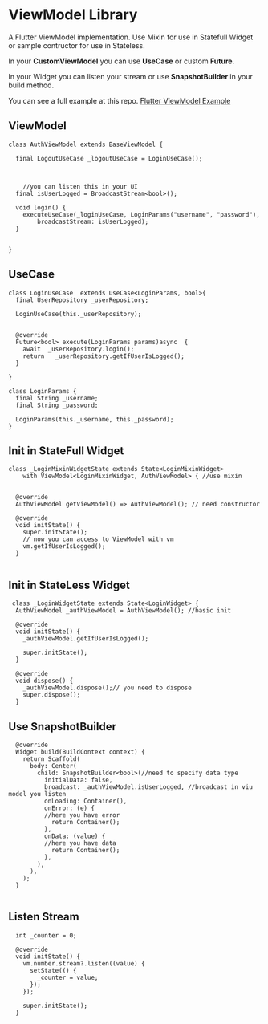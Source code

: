 # ViewModel Library


A Flutter ViewModel implementation. Use Mixin for use in Statefull Widget or sample contructor for use in Stateless.

In your **CustomViewModel** you can use **UseCase** or custom **Future**.

In your Widget you can listen your stream or use **SnapshotBuilder** in your build method.

You can see a full example at this repo.
[Flutter ViewModel Example](https://github.com/beppenmk/flutter_viewmodel_example)  


## ViewModel
```
class AuthViewModel extends BaseViewModel {
   
  final LogoutUseCase _logoutUseCase = LoginUseCase();
     
   

	//you can listen this in your UI 
  final isUserLogged = BroadcastStream<bool>();

  void login() {
    executeUseCase(_loginUseCase, LoginParams("username", "password"),
        broadcastStream: isUserLogged);
  }

 
}
```
## UseCase
```
class LoginUseCase  extends UseCase<LoginParams, bool>{
  final UserRepository _userRepository;

  LoginUseCase(this._userRepository);


  @override
  Future<bool> execute(LoginParams params)async  {
    await  _userRepository.login();
    return   _userRepository.getIfUserIsLogged();
  }

}

class LoginParams {
  final String _username;
  final String _password;

  LoginParams(this._username, this._password);
}
```

## Init in StateFull Widget
```
class _LoginMixinWidgetState extends State<LoginMixinWidget>
    with ViewModel<LoginMixinWidget, AuthViewModel> { //use mixin


  @override
  AuthViewModel getViewModel() => AuthViewModel(); // need constructor

  @override
  void initState() {
    super.initState();
    // now you can access to ViewModel with vm
    vm.getIfUserIsLogged();  
  }
  
```

## Init in StateLess Widget

```
 class _LoginWidgetState extends State<LoginWidget> {
  AuthViewModel _authViewModel = AuthViewModel(); //basic init

  @override
  void initState() {
    _authViewModel.getIfUserIsLogged();

    super.initState();
  }

  @override
  void dispose() {
    _authViewModel.dispose();// you need to dispose
    super.dispose();
  }
```

## Use SnapshotBuilder
```
  @override
  Widget build(BuildContext context) {
    return Scaffold(
      body: Center(
        child: SnapshotBuilder<bool>(//need to specify data type
          initialData: false,
          broadcast: _authViewModel.isUserLogged, //broadcast in viu model you listen
          onLoading: Container(), 
          onError: (e) {
          //here you have error
            return Container();
          },
          onData: (value) {
          //here you have data
            return Container();
          },
        ),
      ),
    );
  }
  
```
## Listen Stream 
```
  int _counter = 0;
  
  @override
  void initState() {
    vm.number.stream?.listen((value) {
      setState(() {
        _counter = value;
      });
    });

    super.initState();
  }
  
```
